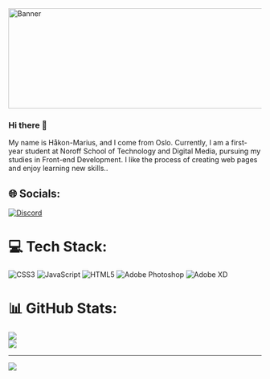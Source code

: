 <img src="https://github.com/hakon-marius/hakon-marius/blob/main/Web%201920%20%E2%80%93%201.jpg" alt="Banner" height="200" width="800">

### Hi there 👋

My name is Håkon-Marius, and I come from Oslo. Currently, I am a first-year student at Noroff School of Technology and Digital Media, pursuing my studies in Front-end Development. I like the process of creating web pages and enjoy learning new skills..  



## 🌐 Socials:
[![Discord](https://img.shields.io/badge/Discord-%237289DA.svg?logo=discord&logoColor=white)](https://discord.gg/Håkon-MariusSolvang-Aug21PT#9038)
 
 

# 💻 Tech Stack:
![CSS3](https://img.shields.io/badge/css3-%231572B6.svg?style=for-the-badge&logo=css3&logoColor=white) ![JavaScript](https://img.shields.io/badge/javascript-%23323330.svg?style=for-the-badge&logo=javascript&logoColor=%23F7DF1E) ![HTML5](https://img.shields.io/badge/html5-%23E34F26.svg?style=for-the-badge&logo=html5&logoColor=white) ![Adobe Photoshop](https://img.shields.io/badge/adobephotoshop-%2331A8FF.svg?style=for-the-badge&logo=adobephotoshop&logoColor=white) ![Adobe XD](https://img.shields.io/badge/Adobe%20XD-470137?style=for-the-badge&logo=Adobe%20XD&logoColor=#FF61F6)   



# 📊 GitHub Stats:
![](https://github-readme-stats.vercel.app/api?username=hakon-marius&theme=dark&hide_border=false&include_all_commits=true&count_private=true)<br/>
![](https://github-readme-stats.vercel.app/api/top-langs/?username=hakon-marius&theme=dark&hide_border=false&include_all_commits=true&count_private=true&layout=compact)

---
[![](https://visitcount.itsvg.in/api?id=hakon-marius&icon=0&color=0)](https://visitcount.itsvg.in)

<!-- Proudly created with GPRM ( https://gprm.itsvg.in ) -->
